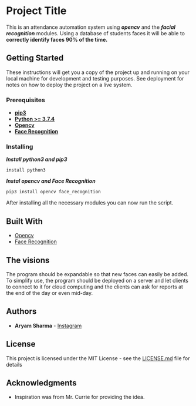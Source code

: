 # Project Title

This is an attendance automation system using ***opencv*** and the ***facial recognition*** modules. Using a database of students faces it will be able to __correctly identify faces 90% of the time.__

## Getting Started

These instructions will get you a copy of the project up and running on your local machine for development and testing purposes. See deployment for notes on how to deploy the project on a live system.

### Prerequisites

- [__pip3__](https://pip.pypa.io/en/stable/)
- [__Python >= 3.7.4__](https://www.python.org)
- [__Opencv__](https://opencv.org)
- [__Face Recognition__](https://github.com/ageitgey/face_recognition)

### Installing

***Install python3 and pip3***

```
install python3
```

***Instal opencv and Face Recognition***
```
pip3 install opencv face_recognition
```

After installing all the necessary modules you can now run the script.

## Built With

* [Opencv](https://opencv.org)
* [Face Recognition](https://github.com/ageitgey/face_recognition)

## The visions
The program should be expandable so that new faces can easily be added. To simplify use, the program should be deployed on a server and let clients to connect to it for cloud computing and the clients can ask for reports at the end of the day or even mid-day.


## Authors

* **Aryam Sharma** - [Instagram](https://instagram.com/im.aryamsharma)

## License

This project is licensed under the MIT License - see the [LICENSE.md](LICENSE) file for details

## Acknowledgments

* Inspiration was from Mr. Currie for providing the idea.